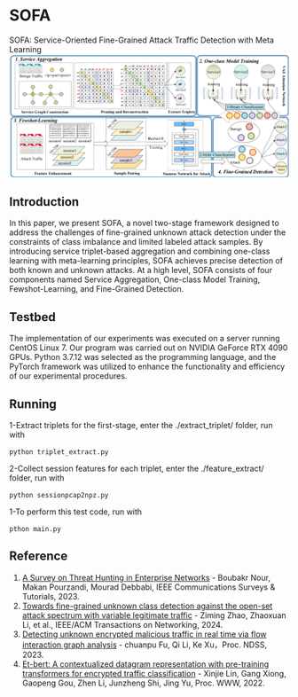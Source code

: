 # SOFA
SOFA: Service-Oriented Fine-Grained Attack Traffic Detection with Meta Learning
![image](https://github.com/zeroDetect/SOFA/blob/main/img/framework.png)


## Introduction
In this paper, we present SOFA, a novel two-stage framework designed to address the challenges of fine-grained unknown attack detection under the constraints of class imbalance and limited labeled attack samples. By introducing service triplet-based aggregation and combining one-class learning with meta-learning principles, SOFA achieves precise detection of both known and unknown attacks. At a high level, SOFA consists of four components named Service Aggregation, One-class Model Training, Fewshot-Learning, and Fine-Grained Detection.

## Testbed
The implementation of our experiments was executed on a server running CentOS Linux 7. Our program was carried out on NVIDIA GeForce RTX 4090 GPUs. Python 3.7.12 was selected as the programming language, and the PyTorch framework was utilized to enhance the functionality and efficiency of our experimental procedures. 

## Running
1-Extract triplets for the first-stage, enter the ./extract_triplet/ folder, run with
```
python triplet_extract.py
```
2-Collect session features for each triplet, enter the ./feature_extract/ folder, run with
```
python sessionpcap2npz.py
```
1-To perform this test code, run with
```
pthon main.py
```
## Reference
1. [A Survey on Threat Hunting in Enterprise Networks](https://ieeexplore.ieee.org/stamp/stamp.jsp?tp=&arnumber=10216378) -  Boubakr Nour, Makan Pourzandi, Mourad Debbabi, IEEE Communications Surveys & Tutorials, 2023.
2. [Towards fine-grained unknown class detection against the open-set attack spectrum with variable legitimate traffic](https://ink.library.smu.edu.sg/cgi/viewcontent.cgi?article=10363&context=sis_research) -  Ziming Zhao, Zhaoxuan Li, et al., IEEE/ACM Transactions on Networking, 2024.
3. [Detecting unknown encrypted malicious traffic in real time via flow interaction graph analysis](https://arxiv.org/pdf/2301.13686) -  chuanpu Fu, Qi Li, Ke Xu，Proc. NDSS, 2023.
4. [Et-bert: A contextualized datagram representation with pre-training transformers for encrypted traffic classification]([https://arxiv.org/pdf/2301.13686](https://dl.acm.org/doi/pdf/10.1145/3485447.3512217)) -  Xinjie Lin, Gang Xiong, Gaopeng Gou, Zhen Li, Junzheng Shi, Jing Yu, Proc. WWW, 2022.
